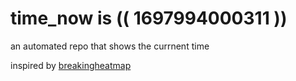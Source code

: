 # time_now is (( 1697994000311 ))

an automated repo that shows the currnent time

inspired by [breakingheatmap](https://github.com/breakingheatmap/breakingheatmap)